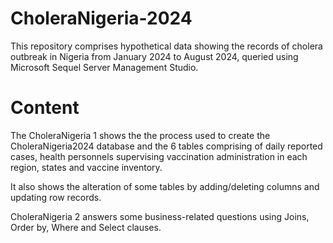 # CholeraNigeria-2024
This repository comprises hypothetical data showing the records of cholera outbreak in Nigeria from January 2024 to August 2024, queried using Microsoft Sequel Server Management Studio.

# Content
The CholeraNigeria 1 shows the the process used to create the CholeraNigeria2024 database and the 6 tables comprising of daily reported cases, health personnels supervising vaccination administration in each region, states and vaccine inventory.

It also shows the alteration of some tables by adding/deleting columns and updating row records.

CholeraNigeria 2 answers some business-related questions using Joins, Order by, Where and Select clauses.
